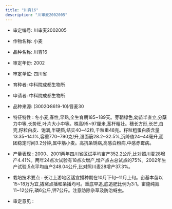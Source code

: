 ```yaml
---
title: "川育16"
description: "川审麦2002005"
---
```

* 审定编号:  川审麦2002005

*  作物名称:  小麦

*  品种名称:  川育16

*  审定年份:  2002

*  审定单位:  四川省

* 育种者:  中科院成都生物所

*  申请者:  中科院成都生物所

*  品种来源:  (30020∕8619-10)∕晋麦30

*  特征特性 : 
冬小麦,春性,早熟,全生育期185~189天。芽鞘绿色,幼苗半直立,分蘖力中等,长势旺,叶片大小中等。株高95~97厘米,茎杆粗壮。穗长方形,长芒,白壳,籽粒白皮、饱满,半硬质,结实40~42粒,千粒重48克。籽粒粗蛋白质含量13.35~14.1%,容重770~790克/升,湿面筋28.2~32.5%,沉降值24~44毫升,面团稳定时间3.2分钟,属中筋小麦。高抗条锈病,高感白粉病,中感赤霉病。
 
*  产量表现 : 
2000、2001两年四川省区试平均亩产352.2公斤,比对照川麦28增产4.41%。两年24点次试验有18点次增产,增产点占总试点的75%。2002年生产试验,5点平均亩产248.04公斤,比对照川麦28增产37.3%。

*  栽培技术要点 : 
长江上游地区适宜播种期在10月下旬~11月上旬。亩基本苗以15~18万为宜,撬窝点播和条播均可。重底早追,底追肥比例为3∶1。亩施纯氮11~12公斤,磷6公斤,钾7公斤。注意防除杂草及防治蚜虫。

*  审定意见 : 


